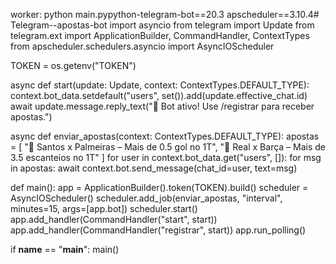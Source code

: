 worker: python main.pypython-telegram-bot==20.3
apscheduler==3.10.4# Telegram--apostas-bot
 import asyncio
from telegram import Update
from telegram.ext import ApplicationBuilder, CommandHandler, ContextTypes
from apscheduler.schedulers.asyncio import AsyncIOScheduler

TOKEN = os.getenv("TOKEN")

async def start(update: Update, context: ContextTypes.DEFAULT_TYPE):
    context.bot_data.setdefault("users", set()).add(update.effective_chat.id)
    await update.message.reply_text("🤖 Bot ativo! Use /registrar para receber apostas.")

async def enviar_apostas(context: ContextTypes.DEFAULT_TYPE):
    apostas = [
        "🔔 Santos x Palmeiras – Mais de 0.5 gol no 1T",
        "🔔 Real x Barça – Mais de 3.5 escanteios no 1T"
    ]
    for user in context.bot_data.get("users", []):
        for msg in apostas:
            await context.bot.send_message(chat_id=user, text=msg)

def main():
    app = ApplicationBuilder().token(TOKEN).build()
    scheduler = AsyncIOScheduler()
    scheduler.add_job(enviar_apostas, "interval", minutes=15, args=[app.bot])
    scheduler.start()
    app.add_handler(CommandHandler("start", start))
    app.add_handler(CommandHandler("registrar", start))
    app.run_polling()

if __name__ == "__main__":
    main()